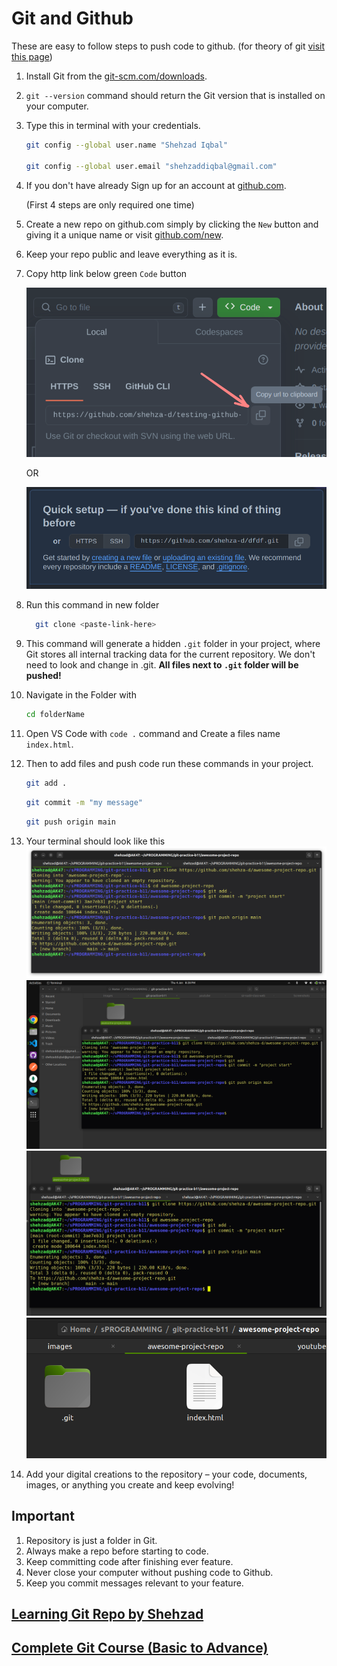 # Git and Github

These are easy to follow steps to push code to github. (for theory of git [visit this page](./README.md))

1. Install Git from the [git-scm.com/downloads](https://git-scm.com/downloads).

1. `git --version` command should return the Git version that is installed on your computer.

1. Type this in terminal with your credentials.

   ```bash
   git config --global user.name "Shehzad Iqbal"

   git config --global user.email "shehzaddiqbal@gmail.com"
   ```

1. If you don't have already Sign up for an account at [github.com](https://github.com/signup).

   (First 4 steps are only required one time)

1. Create a new repo on github.com simply by clicking the `New` button and giving it a unique name or visit [github.com/new](https://github.com/new).

1. Keep your repo public and leave everything as it is.

1. Copy http link below green `Code` button

   ![code link button](./images/code-link.png)

   OR

   ![new repo code link button](./images/code-link-new.png)

1. Run this command in new folder

   ```bash
     git clone <paste-link-here>
   ```

1. This command will generate a hidden `.git` folder in your project, where Git stores all internal tracking data for the current repository. We don't need to look and change in .git. **All files next to `.git` folder will be pushed!**

1. Navigate in the Folder with

   ```bash
   cd folderName
   ```

1. Open VS Code with `code .` command and Create a files name `index.html`.

1. Then to add files and push code run these commands in your project.

   ```bash
   git add .
   ```

   ```bash
   git commit -m "my message"
   ```

   ```bash
   git push origin main 
   ```


1. Your terminal should look like this 
    ![new repo code link button](./images/image1.png)
    ![new repo code link button](./images/image2.png)
    ![new repo code link button](./images/image3.png)
    ![new repo code link button](./images/image4.png)

2. Add your digital creations to the repository – your code, documents, images, or anything you create and keep evolving!

## Important

1. Repository is just a folder in Git.
1. Always make a repo before starting to code.
1. Keep committing code after finishing ever feature.
1. Never close your computer without pushing code to Github.
1. Keep you commit messages relevant to your feature.

## [Learning Git Repo by Shehzad](https://github.com/shehza-d/teaching-git)

## [Complete Git Course (Basic to Advance)](https://www.youtube.com/playlist?list=PLKueo-cldy_HjRnPUL4G3pWHS7FREAizF)

<!-- ## Points
- initialize mean setting-up the ground before starting something.
- cli vs gui
- repo
- working directory
- [Multiple Backups](https://git-scm.com/about/distributed) -->
